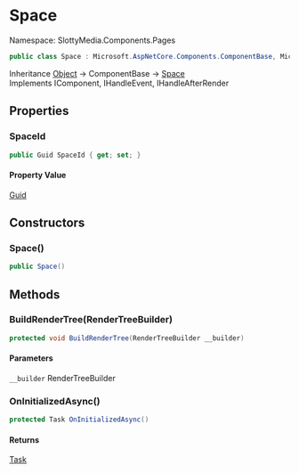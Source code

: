 # Space

Namespace: SlottyMedia.Components.Pages

```csharp
public class Space : Microsoft.AspNetCore.Components.ComponentBase, Microsoft.AspNetCore.Components.IComponent, Microsoft.AspNetCore.Components.IHandleEvent, Microsoft.AspNetCore.Components.IHandleAfterRender
```

Inheritance [Object](https://docs.microsoft.com/en-us/dotnet/api/system.object) → ComponentBase → [Space](./slottymedia.components.pages.space.md)<br>
Implements IComponent, IHandleEvent, IHandleAfterRender

## Properties

### **SpaceId**

```csharp
public Guid SpaceId { get; set; }
```

#### Property Value

[Guid](https://docs.microsoft.com/en-us/dotnet/api/system.guid)<br>

## Constructors

### **Space()**

```csharp
public Space()
```

## Methods

### **BuildRenderTree(RenderTreeBuilder)**

```csharp
protected void BuildRenderTree(RenderTreeBuilder __builder)
```

#### Parameters

`__builder` RenderTreeBuilder<br>

### **OnInitializedAsync()**

```csharp
protected Task OnInitializedAsync()
```

#### Returns

[Task](https://docs.microsoft.com/en-us/dotnet/api/system.threading.tasks.task)<br>
